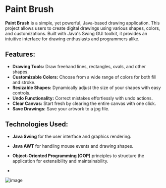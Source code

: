 # Paint Brush

**Paint Brush** is a simple, yet powerful, Java-based drawing application. This project allows users to create digital drawings using various shapes, colors, and customizations. Built with Java's Swing GUI toolkit, it provides an intuitive interface for drawing enthusiasts and programmers alike.

## Features:
- **Drawing Tools:** Draw freehand lines, rectangles, ovals, and other shapes.
- **Customizable Colors:** Choose from a wide range of colors for both fill and stroke.
- **Resizable Shapes:** Dynamically adjust the size of your shapes with easy controls.
- **Undo Functionality:** Correct mistakes effortlessly with undo actions.
- **Clear Canvas:** Start fresh by clearing the entire canvas with one click.
- **Save Drawings:** Save your artwork to a jpg file.

## Technologies Used:
- **Java Swing** for the user interface and graphics rendering.
- **Java AWT** for handling mouse events and drawing shapes.
- **Object-Oriented Programming (OOP)** principles to structure the application for extensibility and maintainability.

- 
![image](https://github.com/user-attachments/assets/cb9c0c05-bb08-49c7-b116-8feee7c642fa)
